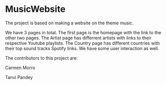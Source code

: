 # MusicWebsite
The project is based on making a website on the theme music.

We have 3 pages in total. The first page is the homepage with the link to the other two pages. The Artist page has differrent artists with links to their respective Youtube playlists. The Country page has different countries with their top sound tracks Spotify links. We have some user interaction as well.

The contributors to this project are:

Carmen Morro

Tanvi Pandey
